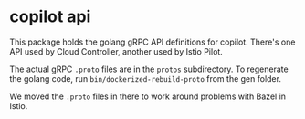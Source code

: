 # copilot api

This package holds the golang gRPC API definitions for copilot.  There's one API used by Cloud Controller, another used by Istio Pilot.

The actual gRPC `.proto` files are in the `protos` subdirectory.
To regenerate the golang code, run `bin/dockerized-rebuild-proto` from the gen folder.

We moved the `.proto` files in there to work around problems with Bazel in Istio.
